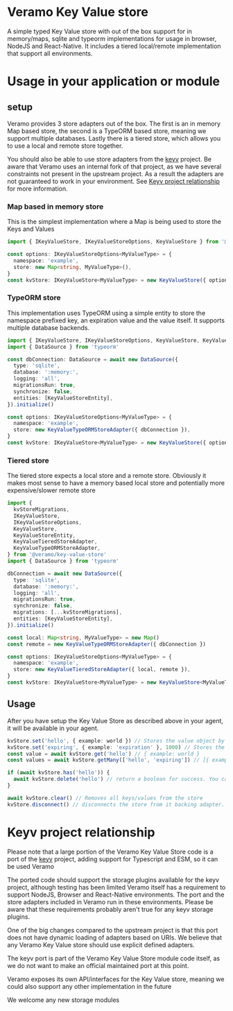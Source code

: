 # Veramo Key Value store

A simple typed Key Value store with out of the box support for in memory/maps, sqlite and typeorm implementations for
usage in browser, NodeJS and React-Native.
It includes a tiered local/remote implementation that support all environments.

# Usage in your application or module

## setup

Veramo provides 3 store adapters out of the box. The first is an in memory Map based store, the second is a TypeORM
based store, meaning we support multiple databases. Lastly there is a tiered store, which allows you to use a local and
remote store together.

You should also be able to use store adapters from the [keyv](https://github.com/jaredwray/keyv) project. Be aware that
Veramo uses an internal fork of that project, as we have several constraints not present in the upstream project. As a
result the adapters are not guaranteed to work in your environment.
See [Keyv project relationship](#keyv-project-relationship) for more information.

### Map based in memory store

This is the simplest implementation where a Map is being used to store the Keys and Values

```typescript
import { IKeyValueStore, IKeyValueStoreOptions, KeyValueStore } from '@veramo/key-value-store'

const options: IKeyValueStoreOptions<MyValueType> = {
  namespace: 'example',
  store: new Map<string, MyValueType>(),
}
const kvStore: IKeyValueStore<MyValueType> = new KeyValueStore({ options })
```

### TypeORM store

This implementation uses TypeORM using a simple entity to store the namespace prefixed key, an expiration value and the
value itself. It supports multiple database backends.

```typescript
import { IKeyValueStore, IKeyValueStoreOptions, KeyValueStore, KeyValueStoreEntity, KeyValueTypeORMStoreAdapter } from '@veramo/key-value-store'
import { DataSource } from 'typeorm'

const dbConnection: DataSource = await new DataSource({
  type: 'sqlite',
  database: ':memory:',
  logging: 'all',
  migrationsRun: true,
  synchronize: false,
  entities: [KeyValueStoreEntity],
}).initialize()

const options: IKeyValueStoreOptions<MyValueType> = {
  namespace: 'example',
  store: new KeyValueTypeORMStoreAdapter({ dbConnection }),
}
const kvStore: IKeyValueStore<MyValueType> = new KeyValueStore({ options })
```

### Tiered store

The tiered store expects a local store and a remote store. Obviously it makes most sense to have a memory based local
store and potentially more expensive/slower remote store

```typescript
import {
  kvStoreMigrations,
  IKeyValueStore,
  IKeyValueStoreOptions,
  KeyValueStore,
  KeyValueStoreEntity,
  KeyValueTieredStoreAdapter,
  KeyValueTypeORMStoreAdapter,
} from '@veramo/key-value-store'
import { DataSource } from 'typeorm'

dbConnection = await new DataSource({
  type: 'sqlite',
  database: ':memory:',
  logging: 'all',
  migrationsRun: true,
  synchronize: false,
  migrations: [...kvStoreMigrations],
  entities: [KeyValueStoreEntity],
}).initialize()

const local: Map<string, MyValueType> = new Map()
const remote = new KeyValueTypeORMStoreAdapter({ dbConnection })

const options: IKeyValueStoreOptions<MyValueType> = {
  namespace: 'example',
  store: new KeyValueTieredStoreAdapter({ local, remote }),
}
const kvStore: IKeyValueStore<MyValueType> = new KeyValueStore<MyValueType>({ options })
```

## Usage

After you have setup the Key Value Store as described above in your agent, it will be available in your agent.

```typescript
kvStore.set('hello', { example: world }) // Stores the value object by key untill deleted
kvStore.set('expiring', { example: 'expiration' }, 1000) // Stores the value object by key for 1 second
const value = await kvStore.get('hello') // { example: world }
const values = await kvStore.getMany(['hello', 'expiring']) // [{ example: world }, {example: expiring}]

if (await kvStore.has('hello')) {
  await kvStore.delete('hello') // return a boolean for success. You can also call it on non existing keys, which will return false
}

await kvStore.clear() // Removes all keys/values from the store
kvStore.disconnect() // disconnects the store from it backing adapter. You cannot reuse the store afterwards unlesss you initialize a new store.
```

# Keyv project relationship

Please note that a large portion of the Veramo Key Value Store code is a port of
the [keyv](https://github.com/jaredwray/keyv) project, adding support for Typescript and ESM, so it can be used Veramo

The ported code should support the storage plugins available for the keyv project, although testing has been limited
Veramo itself has a requirement to support NodeJS, Browser and React-Native environments. The port and the store
adapters included in Veramo run in these environments.
Please be aware that these requirements probably aren't true for any keyv storage plugins.

One of the big changes compared to the upstream project is that this port does not have dynamic loading of adapters
based on URIs. We believe that any Veramo Key Value store should use explicit defined adapters.

The keyv port is part of the Veramo Key Value Store module code itself, as we do not want to make an official maintained port at this point.

Veramo exposes its own API/interfaces for the Key Value store, meaning we could also support any other implementation in
the future

We welcome any new storage modules
